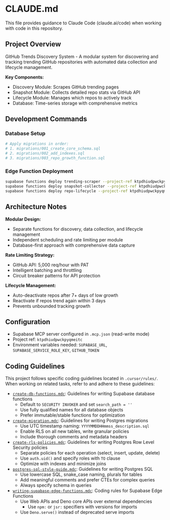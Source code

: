 # CLAUDE.md

This file provides guidance to Claude Code (claude.ai/code) when working with code in this repository.

## Project Overview

GitHub Trends Discovery System - A modular system for discovering and tracking trending GitHub repositories with automated data collection and lifecycle management.

**Key Components:**
- Discovery Module: Scrapes GitHub trending pages
- Snapshot Module: Collects detailed repo stats via GitHub API
- Lifecycle Module: Manages which repos to actively track
- Database: Time-series storage with comprehensive metrics

## Development Commands

### Database Setup
```bash
# Apply migrations in order:
# 1. migrations/001_create_core_schema.sql
# 2. migrations/002_add_indexes.sql
# 3. migrations/003_repo_growth_function.sql
```

### Edge Function Deployment
```bash
supabase functions deploy trending-scraper --project-ref ktpdhiudpwckpyqmeitc
supabase functions deploy snapshot-collector --project-ref ktpdhiudpwckpyqmeitc
supabase functions deploy repo-lifecycle --project-ref ktpdhiudpwckpyqmeitc
```

## Architecture Notes

**Modular Design:**
- Separate functions for discovery, data collection, and lifecycle management
- Independent scheduling and rate limiting per module
- Database-first approach with comprehensive data capture

**Rate Limiting Strategy:**
- GitHub API: 5,000 req/hour with PAT
- Intelligent batching and throttling
- Circuit breaker patterns for API protection

**Lifecycle Management:**
- Auto-deactivate repos after 7+ days of low growth
- Reactivate if repos trend again within 3 days
- Prevents unbounded tracking growth

## Configuration

- Supabase MCP server configured in `.mcp.json` (read-write mode)
- Project ref: `ktpdhiudpwckpyqmeitc`
- Environment variables needed: `SUPABASE_URL`, `SUPABASE_SERVICE_ROLE_KEY`, `GITHUB_TOKEN`

## Coding Guidelines

This project follows specific coding guidelines located in `.cursor/rules/`. When working on related tasks, refer to and adhere to these guidelines:

- [`create-db-functions.mdc`](.cursor/rules/create-db-functions.mdc): Guidelines for writing Supabase database functions
  - Default to `SECURITY INVOKER` and set `search_path = ''`
  - Use fully qualified names for all database objects
  - Prefer immutable/stable functions for optimization
- [`create-migration.mdc`](.cursor/rules/create-migration.mdc): Guidelines for writing Postgres migrations
  - Use UTC timestamp naming: `YYYYMMDDHHmmss_description.sql`
  - Enable RLS on all new tables, write granular policies
  - Include thorough comments and metadata headers
- [`create-rls-policies.mdc`](.cursor/rules/create-rls-policies.mdc): Guidelines for writing Postgres Row Level Security policies
  - Separate policies for each operation (select, insert, update, delete)
  - Use `auth.uid()` and specify roles with `TO` clause
  - Optimize with indexes and minimize joins
- [`postgres-sql-style-guide.mdc`](.cursor/rules/postgres-sql-style-guide.mdc): Guidelines for writing Postgres SQL
  - Use lowercase SQL, snake_case naming, plurals for tables
  - Add meaningful comments and prefer CTEs for complex queries
  - Always specify schema in queries
- [`writing-supabase-edge-functions.mdc`](.cursor/rules/writing-supabase-edge-functions.mdc): Coding rules for Supabase Edge Functions
  - Use Web APIs and Deno core APIs over external dependencies
      - Use `npm:` or `jsr:` specifiers with versions for imports
  - Use `Deno.serve()` instead of deprecated serve imports
